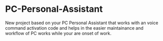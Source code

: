 # PC-Personal-Assistant
New project based on your PC Personal Assistant that works with an voice command activation code and helps in the easier maintainance and workflow of PC works while your are onset of work.
